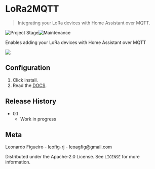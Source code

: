# LoRa2MQTT
> Integrating your LoRa devices with Home Assistant over MQTT.

![Project Stage][project-stage-shield]![Maintenance][maintenance-shield]

Enables adding your LoRa devices with Home Assistant over MQTT

<img src="https://raw.githubusercontent.com/leofig-rj/leofig-hass-addons/blob/master/lora2mqtt/pictures/LoRa2MQTT_INI"/>

## Configuration

1. Click install.
2. Read the [DOCS](https://github.com/leofig-rj/leofig-hass-addons/blob/master/lora2mqtt/DOCS.md).

## Release History

* 0.1
    * Work in progress

## Meta

Leonardo Figueiro - [leofig-rj][github_leofig-rj] - leoagfig@gmail.com

Distributed under the Apache-2.0 License. See ``LICENSE`` for more information.

<!-- Markdown link -->
[wiki]: https://github.com/leofig-rj/leofig-hass-addons
[project-stage-shield]: https://img.shields.io/badge/project%20stage-development%20beta-red.svg
[maintenance-shield]: https://img.shields.io/maintenance/yes/2025.svg
[github_leofig-rj]: https://github.com/leofig-rj/
